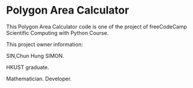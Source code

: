 # Polygon Area Calculator

This Polygon Area Calculator code is one of the project of freeCodeCamp Scientific Computing with Python Course.

This project owner information:

SIN,Chun Hung SIMON.

HKUST graduate.

Mathematician. Developer.
